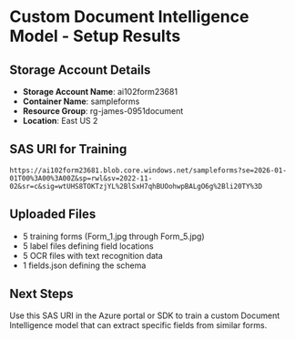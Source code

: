 # Custom Document Intelligence Model - Setup Results

## Storage Account Details
- **Storage Account Name**: ai102form23681
- **Container Name**: sampleforms
- **Resource Group**: rg-james-0951document
- **Location**: East US 2

## SAS URI for Training
```
https://ai102form23681.blob.core.windows.net/sampleforms?se=2026-01-01T00%3A00%3A00Z&sp=rwl&sv=2022-11-02&sr=c&sig=wtUHS8TOKTzjYL%2BlSxH7qhBUOohwpBALgO6g%2Bli20TY%3D
```

## Uploaded Files
- 5 training forms (Form_1.jpg through Form_5.jpg)
- 5 label files defining field locations
- 5 OCR files with text recognition data
- 1 fields.json defining the schema

## Next Steps
Use this SAS URI in the Azure portal or SDK to train a custom Document Intelligence model that can extract specific fields from similar forms.